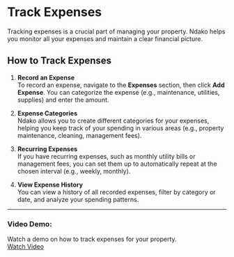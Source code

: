 # Track Expenses

Tracking expenses is a crucial part of managing your property. Ndako helps you monitor all your expenses and maintain a clear financial picture.

## How to Track Expenses

1. **Record an Expense**  
   To record an expense, navigate to the **Expenses** section, then click **Add Expense**. You can categorize the expense (e.g., maintenance, utilities, supplies) and enter the amount.

2. **Expense Categories**  
   Ndako allows you to create different categories for your expenses, helping you keep track of your spending in various areas (e.g., property maintenance, cleaning, management fees).

3. **Recurring Expenses**  
   If you have recurring expenses, such as monthly utility bills or management fees, you can set them up to automatically repeat at the chosen interval (e.g., weekly, monthly).

4. **View Expense History**  
   You can view a history of all recorded expenses, filter by category or date, and analyze your spending patterns.

---

### Video Demo:  
Watch a demo on how to track expenses for your property.  
[Watch Video](/path/to/video-demo-track-expenses.mp4)
